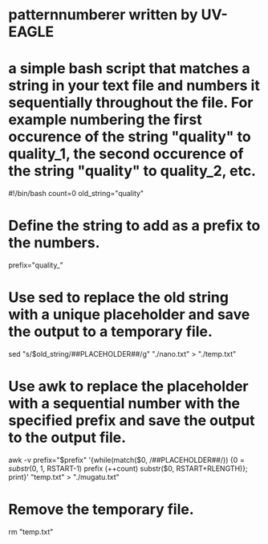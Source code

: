 # patternnumberer written by UV-EAGLE
# a simple bash script that matches a string in your text file and numbers it sequentially throughout the file. For example numbering the first occurence of the string "quality" to quality_1, the second occurence of the string "quality" to quality_2, etc. 

#!/bin/bash
count=0
old_string="quality"
# Define the string to add as a prefix to the numbers.
prefix="quality_"
# Use sed to replace the old string with a unique placeholder and save the output to a temporary file.
sed "s/$old_string/##PLACEHOLDER##/g" "./nano.txt" > "./temp.txt"
# Use awk to replace the placeholder with a sequential number with the specified prefix and save the output to the output file.
awk -v prefix="$prefix" '{while(match($0, /##PLACEHOLDER##/)) {$0 = substr($0, 1, RSTART-1) prefix (++count) substr($0, RSTART+RLENGTH)}; print}' "temp.txt" > "./mugatu.txt"
# Remove the temporary file.
rm "temp.txt"

